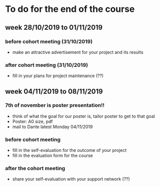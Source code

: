 # To do for the end of the course

## week 28/10/2019 to 01/11/2019

### before cohort meeting (31/10/2019)
* make an attractive advertisement for your project and its results

### after cohort meeting (31/10/2019)
* fill in your plans for project maintenance (??)

## week 04/11/2019 to 08/11/2019

### 7th of november is poster presentation!!
* think of what the goal for our poster is, tailor poster to get to that goal
* Poster: A0 size, pdf
* mail to Dante latest Monday 04/11/2019

### before cohort meeting
* fill in the self-evaluation for the outcome of your project
* fill in the evaluation form for the course

### after the cohort meeting
* share your self-evaluation with your support network (??)
